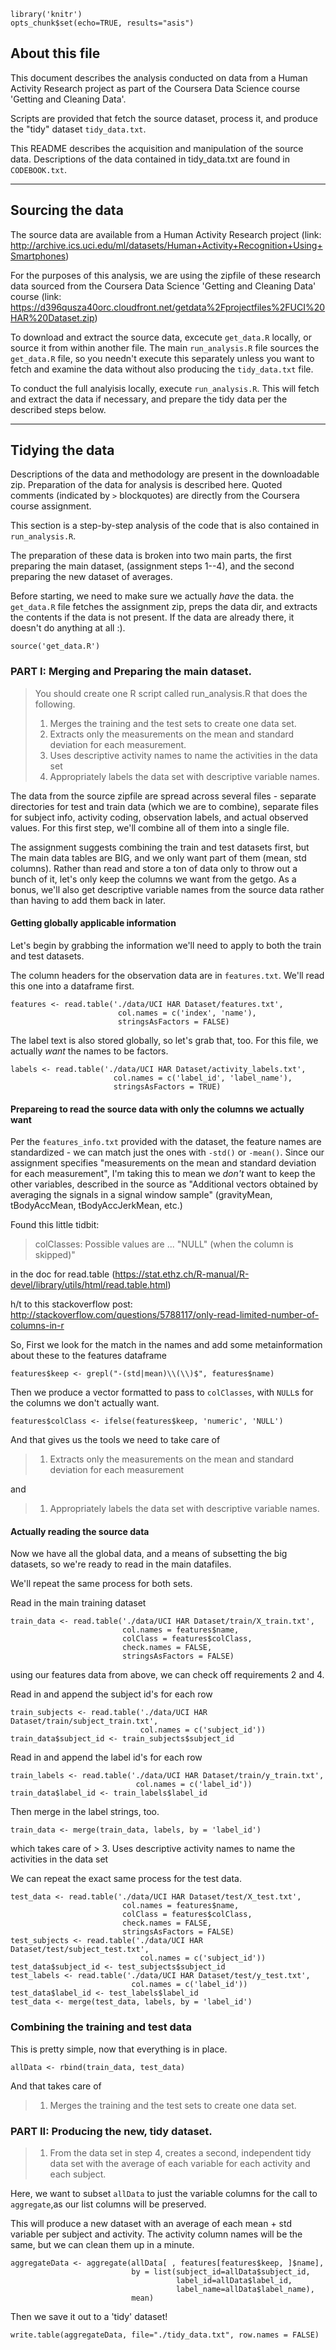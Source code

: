     library('knitr')
    opts_chunk$set(echo=TRUE, results="asis")

About this file
---------------

This document describes the analysis conducted on data from a Human
Activity Research project as part of the Coursera Data Science course
'Getting and Cleaning Data'.

Scripts are provided that fetch the source dataset, process it, and
produce the "tidy" dataset `tidy_data.txt`.

This README describes the acquisition and manipulation of the source
data. Descriptions of the data contained in tidy\_data.txt are found in
`CODEBOOK.txt`.

------------------------------------------------------------------------

Sourcing the data
-----------------

The source data are available from a Human Activity Research project
(link:
<http://archive.ics.uci.edu/ml/datasets/Human+Activity+Recognition+Using+Smartphones>)

For the purposes of this analysis, we are using the zipfile of these
research data sourced from the Coursera Data Science 'Getting and
Cleaning Data' course (link:
<https://d396qusza40orc.cloudfront.net/getdata%2Fprojectfiles%2FUCI%20HAR%20Dataset.zip>)

To download and extract the source data, excecute `get_data.R` locally,
or source it from within another file. The main `run_analysis.R` file
sources the `get_data.R` file, so you needn't execute this separately
unless you want to fetch and examine the data without also producing the
`tidy_data.txt` file.

To conduct the full analyisis locally, execute `run_analysis.R`. This
will fetch and extract the data if necessary, and prepare the tidy data
per the described steps below.

------------------------------------------------------------------------

Tidying the data
----------------

Descriptions of the data and methodology are present in the downloadable
zip. Preparation of the data for analysis is described here. Quoted
comments (indicated by `>` blockquotes) are directly from the Coursera
course assignment.

This section is a step-by-step analysis of the code that is also
contained in `run_analysis.R`.

The preparation of these data is broken into two main parts, the first
preparing the main dataset, (assignment steps 1--4), and the second
preparing the new dataset of averages.

Before starting, we need to make sure we actually *have* the data. the
`get_data.R` file fetches the assignment zip, preps the data dir, and
extracts the contents if the data is not present. If the data are
already there, it doesn't do anything at all :).

    source('get_data.R')

### PART I: Merging and Preparing the main dataset.

> You should create one R script called run\_analysis.R that does the
> following.
>
> 1.  Merges the training and the test sets to create one data set.
> 2.  Extracts only the measurements on the mean and standard deviation
>     for each measurement.
> 3.  Uses descriptive activity names to name the activities in the data
>     set
> 4.  Appropriately labels the data set with descriptive variable names.

The data from the source zipfile are spread across several files -
separate directories for test and train data (which we are to combine),
separate files for subject info, activity coding, observation labels,
and actual observed values. For this first step, we'll combine all of
them into a single file.

The assignment suggests combining the train and test datasets first, but
The main data tables are BIG, and we only want part of them (mean, std
columns). Rather than read and store a ton of data only to throw out a
bunch of it, let's only keep the columns we want from the getgo. As a
bonus, we'll also get descriptive variable names from the source data
rather than having to add them back in later.

#### Getting globally applicable information

Let's begin by grabbing the information we'll need to apply to both the
train and test datasets.

The column headers for the observation data are in `features.txt`. We'll
read this one into a dataframe first.

    features <- read.table('./data/UCI HAR Dataset/features.txt',
                            col.names = c('index', 'name'),
                            stringsAsFactors = FALSE)

The label text is also stored globally, so let's grab that, too. For
this file, we actually *want* the names to be factors.

    labels <- read.table('./data/UCI HAR Dataset/activity_labels.txt',
                           col.names = c('label_id', 'label_name'),
                           stringsAsFactors = TRUE)

#### Prepareing to read the source data with only the columns we actually want

Per the `features_info.txt` provided with the dataset, the feature names
are standardized - we can match just the ones with `-std()` or
`-mean()`. Since our assignment specifies "measurements on the mean and
standard deviation for each measurement", I'm taking this to mean we
*don't* want to keep the other variables, described in the source as
"Additional vectors obtained by averaging the signals in a signal window
sample" (gravityMean, tBodyAccMean, tBodyAccJerkMean, etc.)

Found this little tidbit:

> colClasses: Possible values are ... "NULL" (when the column is
> skipped)"

in the doc for read.table
(<https://stat.ethz.ch/R-manual/R-devel/library/utils/html/read.table.html>)

h/t to this stackoverflow post:
<http://stackoverflow.com/questions/5788117/only-read-limited-number-of-columns-in-r>

So, First we look for the match in the names and add some
metainformation about these to the features dataframe

    features$keep <- grepl("-(std|mean)\\(\\)$", features$name)

Then we produce a vector formatted to pass to `colClasses`, with `NULL`s
for the columns we don't actually want.

    features$colClass <- ifelse(features$keep, 'numeric', 'NULL')

And that gives us the tools we need to take care of

> 1.  Extracts only the measurements on the mean and standard deviation
>     for each measurement

and

> 1.  Appropriately labels the data set with descriptive variable names.

#### Actually reading the source data

Now we have all the global data, and a means of subsetting the big
datasets, so we're ready to read in the main datafiles.

We'll repeat the same process for both sets.

Read in the main training dataset

    train_data <- read.table('./data/UCI HAR Dataset/train/X_train.txt',
                             col.names = features$name,
                             colClass = features$colClass,
                             check.names = FALSE,
                             stringsAsFactors = FALSE)

using our features data from above, we can check off requirements 2 and
4.

Read in and append the subject id's for each row

    train_subjects <- read.table('./data/UCI HAR Dataset/train/subject_train.txt',
                                 col.names = c('subject_id'))
    train_data$subject_id <- train_subjects$subject_id

Read in and append the label id's for each row

    train_labels <- read.table('./data/UCI HAR Dataset/train/y_train.txt',
                                col.names = c('label_id'))
    train_data$label_id <- train_labels$label_id

Then merge in the label strings, too.

    train_data <- merge(train_data, labels, by = 'label_id')

which takes care of \> 3. Uses descriptive activity names to name the
activities in the data set

We can repeat the exact same process for the test data.

    test_data <- read.table('./data/UCI HAR Dataset/test/X_test.txt',
                             col.names = features$name,
                             colClass = features$colClass,
                             check.names = FALSE,
                             stringsAsFactors = FALSE)
    test_subjects <- read.table('./data/UCI HAR Dataset/test/subject_test.txt',
                                 col.names = c('subject_id'))
    test_data$subject_id <- test_subjects$subject_id
    test_labels <- read.table('./data/UCI HAR Dataset/test/y_test.txt',
                               col.names = c('label_id'))
    test_data$label_id <- test_labels$label_id
    test_data <- merge(test_data, labels, by = 'label_id')

### Combining the training and test data

This is pretty simple, now that everything is in place.

    allData <- rbind(train_data, test_data)

And that takes care of

> 1.  Merges the training and the test sets to create one data set.

### PART II: Producing the new, tidy dataset.

> 1.  From the data set in step 4, creates a second, independent tidy
>     data set with the average of each variable for each activity and
>     each subject.

Here, we want to subset `allData` to just the variable columns for the
call to `aggregate`,as our list columns will be preserved.

This will produce a new dataset with an average of each mean + std
variable per subject and activity. The activity column names will be the
same, but we can clean them up in a minute.

    aggregateData <- aggregate(allData[ , features[features$keep, ]$name],
                               by = list(subject_id=allData$subject_id,
                                         label_id=allData$label_id,
                                         label_name=allData$label_name),
                               mean)

Then we save it out to a 'tidy' dataset!

    write.table(aggregateData, file="./tidy_data.txt", row.names = FALSE)
